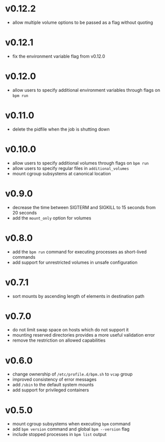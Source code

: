 # v0.12.2

* allow multiple volume options to be passed as a flag without quoting

# v0.12.1

* fix the environment variable flag from v0.12.0

# v0.12.0

* allow users to specify additional environment variables through flags on `bpm
  run`

# v0.11.0

* delete the pidfile when the job is shutting down

# v0.10.0

* allow users to specify additional volumes through flags on `bpm run`
* allow users to specify regular files in `additional_volumes`
* mount cgroup subsystems at canonical location

# v0.9.0

* decrease the time between SIGTERM and SIGKILL to 15 seconds from 20 seconds
* add the `mount_only` option for volumes

# v0.8.0

* add the `bpm run` command for executing processes as short-lived commands
* add support for unrestricted volumes in unsafe configuration

# v0.7.1

* sort mounts by ascending length of elements in destination path

# v0.7.0

* do not limit swap space on hosts which do not support it
* mounting reserved directories provides a more useful validation error
* remove the restriction on allowed capabilities

# v0.6.0

* change ownership of `/etc/profile.d/bpm.sh` to `vcap` group
* improved consistency of error messages
* add `/sbin` to the default system mounts
* add support for privileged containers

# v0.5.0

* mount cgroup subsystems when executing `bpm` command
* add `bpm version` command and global `bpm --version` flag
* include stopped processes in `bpm list` output
